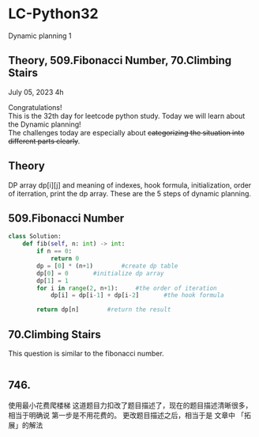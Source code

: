 # LC-Python32
Dynamic planning 1


## Theory, 509.Fibonacci Number, 70.Climbing Stairs
July 05, 2023  4h

Congratulations!\
This is the 32th day for leetcode python study. Today we will learn about the Dynamic planning!\
The challenges today are especially about ~~categorizing the situation into different parts clearly~~. 


## Theory
DP array dp[i][j] and meaning of indexes, hook formula, initialization, order of iterration, print the dp array. These are the 5 steps of dynamic planning. 


## 509.Fibonacci Number
```python
class Solution:
    def fib(self, n: int) -> int:
        if n == 0:
            return 0
        dp = [0] * (n+1)        #create dp table
        dp[0] = 0       #initialize dp array
        dp[1] = 1       
        for i in range(2, n+1):     #the order of iteration
            dp[i] = dp[i-1] + dp[i-2]       #the hook formula

        return dp[n]        #return the result
```


## 70.Climbing Stairs
This question is similar to the fibonacci number.
```python

```


## 746. 
使用最小花费爬楼梯 这道题目力扣改了题目描述了，现在的题目描述清晰很多，相当于明确说 第一步是不用花费的。 更改题目描述之后，相当于是 文章中 「拓展」的解法 

